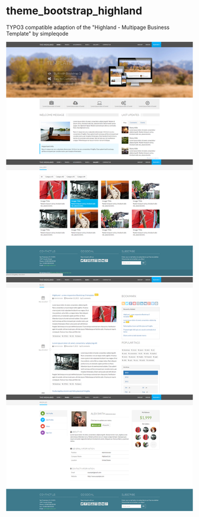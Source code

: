 # theme_bootstrap_highland
TYPO3 compatible adaption of the "Highland - Multipage Business Template" by simpleqode

![Screenshot](Meta/Screenshots/screenshot.png)
![Screenshot](Meta/Screenshots/screenshot-01.png)
![Screenshot](Meta/Screenshots/screenshot-02.png)
![Screenshot](Meta/Screenshots/screenshot-03.png)
